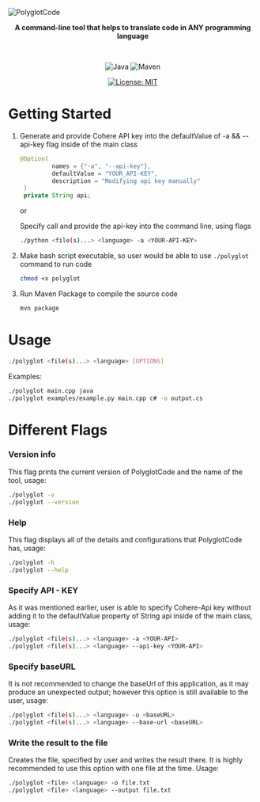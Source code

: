 ![PolyglotCode](https://github.com/user-attachments/assets/6784a353-cc8c-42e0-85af-20e6c693f97a)

<div align="center">

**A command-line tool that helps to translate code in ANY programming language**

<br>

![Java](https://img.shields.io/badge/Java-ED8B00?style=for-the-badge&logo=java&logoColor=blue)
![Maven](https://img.shields.io/badge/apache_maven-C71A36?style=for-the-badge&logo=apachemaven&logoColor=black)

[![License: MIT](https://img.shields.io/badge/License-MIT-blue.svg)](https://opensource.org/licenses/MIT)

</div>


# Getting Started

1. Generate and provide Cohere API key into the defaultValue of -a && --api-key flag inside of the main class
   ```java
   @Option(
            names = {"-a", "--api-key"},
            defaultValue = "YOUR_API-KEY",
            description = "Modifying api key manually"
    )
    private String api;
   ```
   or
   
   Specify call and provide the api-key into the command line, using flags
    ```bash
    ./python <file(s)...> <language> -a <YOUR-API-KEY>
    ```

3. Make bash script executable, so user would be able to use `./polyglot` command to run code
   ```bash
   chmod +x polyglot
   ```

4. Run Maven Package to compile the source code
   ```bash
   mvn package
   ```

# Usage

```bash
./polyglot <file(s)...> <language> [OPTIONS]
```

Examples:

```bash
./polyglot main.cpp java
./polyglot examples/example.py main.cpp c# -o output.cs
```

# Different Flags

### Version info

This flag prints the current version of PolyglotCode and the name of the tool, usage:

```bash
./polyglot -v
./polyglot --version
```

### Help

This flag displays all of the details and configurations that PolyglotCode has, usage:

```bash
./polyglot -h
./polyglot --help
```

### Specify API - KEY

As it was mentioned earlier, user is able to specify Cohere-Api key without adding it to the defaultValue property of String api inside of the main class, usage:

```bash
./polyglot <file(s)...> <language> -a <YOUR-API>
./polyglot <file(s)...> <language> --api-key <YOUR-API>
```

### Specify baseURL

It is not recommended to change the baseUrl of this application, as it may produce an unexpected output; however this option is still available to the user, usage:

```bash
./polyglot <file(s)...> <language> -u <baseURL>
./polyglot <file(s)...> <language> --base-url <baseURL>
```

### Write the result to the file

Creates the file, specified by user and writes the result there. It is highly recommended to use this option with one file at the time. Usage:

```bash
./polyglot <file> <language> -o file.txt
./polyglot <file> <language> --output file.txt
```

